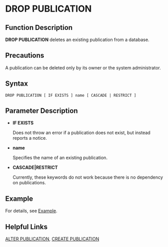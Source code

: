# DROP PUBLICATION<a name="EN-US_TOPIC_0000001240652289"></a>

## **Function Description**<a name="section4742194571517"></a>

**DROP PUBLICATION** deletes an existing publication from a database.

## **Precautions**<a name="section1769118514169"></a>

A publication can be deleted only by its owner or the system administrator.

## **Syntax**<a name="section464555611517"></a>

```
DROP PUBLICATION [ IF EXISTS ] name [ CASCADE | RESTRICT ]
```

## **Parameter Description**<a name="section134251850191516"></a>

-   **IF EXISTS**

    Does not throw an error if a publication does not exist, but instead reports a notice.

-   **name**

    Specifies the name of an existing publication.

-   **CASCADE|RESTRICT**

    Currently, these keywords do not work because there is no dependency on publications.


## Example<a name="section102825519166"></a>

For details, see [Example](create-publication.md#section109371845154215).

## Helpful Links<a name="section915018161711"></a>

[ALTER PUBLICATION](alter-publication.md), [CREATE PUBLICATION](create-publication.md)
